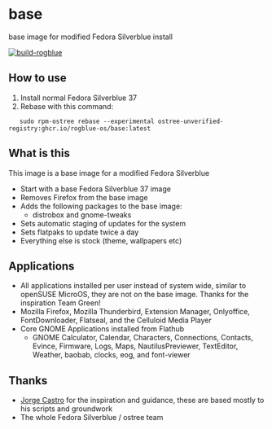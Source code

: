 # base
base image for modified Fedora Silverblue install

[![build-rogblue](https://github.com/rogblue-os/base/actions/workflows/build.yml/badge.svg)](https://github.com/rogblue-os/base/actions/workflows/build.yml)

## How to use

1) Install normal Fedora Silverblue 37
2) Rebase with this command:
```
   sudo rpm-ostree rebase --experimental ostree-unverified-registry:ghcr.io/rogblue-os/base:latest
```

## What is this
This image is a base image for a modified Fedora Silverblue

- Start with a base Fedora Silverblue 37 image
- Removes Firefox from the base image
- Adds the following packages to the base image:
    - distrobox and gnome-tweaks
- Sets automatic staging of updates for the system
- Sets flatpaks to update twice a day
- Everything else is stock (theme, wallpapers etc)

## Applications
- All applications installed per user instead of system wide, similar to openSUSE MicroOS, they are not on the base image. Thanks for the inspiration Team Green!
- Mozilla Firefox, Mozilla Thunderbird, Extension Manager, Onlyoffice, FontDownloader, Flatseal, and the Celluloid Media Player
- Core GNOME Applications installed from Flathub
    - GNOME Calculator, Calendar, Characters, Connections, Contacts, Evince, Firmware, Logs, Maps, NautilusPreviewer, TextEditor, Weather, baobab, clocks, eog, and font-viewer
    

## Thanks
- [Jorge Castro](https://www.github.com/castrojo) for the inspiration and guidance, these are based mostly to his scripts and groundwork
- The whole Fedora Silverblue / ostree team

